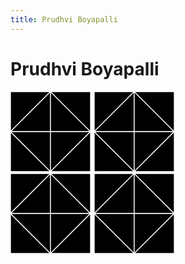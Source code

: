 ```yaml
---
title: Prudhvi Boyapalli
---
```


<head>
  <title>Prudhvi Boyapalli</title>
</head>

# Prudhvi Boyapalli

<svg class="square" viewBox="0 0 2 2" xmlns="http://www.w3.org/2000/svg">
  <polygon stroke="white" stroke-width=0.02 points="0,0  1,0  0,1" />
  <polygon stroke="white" stroke-width=0.02 points="0,1  1,0  1,1" />
  <polygon stroke="white" stroke-width=0.02 points="1,0  1,1  2,1" />
  <polygon stroke="white" stroke-width=0.02 points="1,0  2,1  2,0" />
  <polygon stroke="white" stroke-width=0.02 points="0,1  0,2  1,2" />
  <polygon stroke="white" stroke-width=0.02 points="0,1  1,1  1,2" />
  <polygon stroke="white" stroke-width=0.02 points="1,1  1,2  2,1" />
  <polygon stroke="white" stroke-width=0.02 points="1,2  2,1  2,2" />
</svg>
<svg class="square" viewBox="0 0 2 2" xmlns="http://www.w3.org/2000/svg">
  <polygon stroke="white" stroke-width=0.02 points="0,0  1,0  0,1" />
  <polygon stroke="white" stroke-width=0.02 points="0,1  1,0  1,1" />
  <polygon stroke="white" stroke-width=0.02 points="1,0  1,1  2,1" />
  <polygon stroke="white" stroke-width=0.02 points="1,0  2,1  2,0" />
  <polygon stroke="white" stroke-width=0.02 points="0,1  0,2  1,2" />
  <polygon stroke="white" stroke-width=0.02 points="0,1  1,1  1,2" />
  <polygon stroke="white" stroke-width=0.02 points="1,1  1,2  2,1" />
  <polygon stroke="white" stroke-width=0.02 points="1,2  2,1  2,2" />
</svg>
</br>
<svg class="square" viewBox="0 0 2 2" xmlns="http://www.w3.org/2000/svg">
  <polygon stroke="white" stroke-width=0.02 points="0,0  1,0  0,1" />
  <polygon stroke="white" stroke-width=0.02 points="0,1  1,0  1,1" />
  <polygon stroke="white" stroke-width=0.02 points="1,0  1,1  2,1" />
  <polygon stroke="white" stroke-width=0.02 points="1,0  2,1  2,0" />
  <polygon stroke="white" stroke-width=0.02 points="0,1  0,2  1,2" />
  <polygon stroke="white" stroke-width=0.02 points="0,1  1,1  1,2" />
  <polygon stroke="white" stroke-width=0.02 points="1,1  1,2  2,1" />
  <polygon stroke="white" stroke-width=0.02 points="1,2  2,1  2,2" />
</svg>
<svg class="square" viewBox="0 0 2 2" xmlns="http://www.w3.org/2000/svg">
  <polygon stroke="white" stroke-width=0.02 points="0,0  1,0  0,1" />
  <polygon stroke="white" stroke-width=0.02 points="0,1  1,0  1,1" />
  <polygon stroke="white" stroke-width=0.02 points="1,0  1,1  2,1" />
  <polygon stroke="white" stroke-width=0.02 points="1,0  2,1  2,0" />
  <polygon stroke="white" stroke-width=0.02 points="0,1  0,2  1,2" />
  <polygon stroke="white" stroke-width=0.02 points="0,1  1,1  1,2" />
  <polygon stroke="white" stroke-width=0.02 points="1,1  1,2  2,1" />
  <polygon stroke="white" stroke-width=0.02 points="1,2  2,1  2,2" />
</svg>
<style>
  .square {
    height: 128;
    width: 128;
    margin-right: 2px;
  }
</style>
<script>
  function getRandomNum(max) {
    return Math.floor(Math.random() * max);
  }
  function getRandomColor(colors) {
    return colors[getRandomNum(colors.length)]
  }
  colorSets = [
    ["#021526", "#03346E", "#6EACDA", "#E2E2B6"],
    ["#DEF9C4", "#9CDBA6", "#50B498", "#468585"],
    ["#F9ED69", "#F08A5D", "#B83B5E", "#6A2C70"],
    ["#3D30A2", "#EB5B00", "#E4003A", "#B60071"],
  ]
  for (s of document.getElementsByTagName("svg")) {
    // pick a colorSet randomly for the polygon stroke="white" stroke-width=0.02s in this square
    colors = colorSets[getRandomNum(colorSets.length)]
    console.log("picked colors", colors)
    lastColor = colors[0]
    for (p of s.children){
      if (Math.random() < 0.4) {
        // reuse the last color
      } else {
        // pick a random color from the colorSet
        lastColor = getRandomColor(colors)
      }
      p.setAttribute("fill", lastColor)
    }
  }
</script>